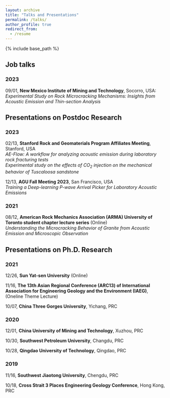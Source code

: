 ```yaml
---
layout: archive
title: "Talks and Presentations"
permalink: /talks/
author_profile: true
redirect_from:
  - /resume
---
```


{% include base_path %}

## Job talks  

### 2023  
09/01, **New Mexico Institute of Mining and Technology**, Socorro, USA:  
<i>Experimental Study on Rock Microcracking Mechanisms: Insights from Acoustic Emission and Thin-section Analysis</i>

## Presentations on Postdoc Research  
### 2023
02/13, **Stanford Rock and Geomaterials Program Affiliates Meeting**, Stanford, USA  
<i>AE-Flow: A workflow for analyzing acoustic emission during laboratory rock fracturing tests</i>   
<i>Experimental study on the effects of CO<sub>2</sub> injection on the mechanical behavior of Tuscaloosa sandstone</i>  

12/13,	**AGU Fall Meeting 2023**, San Francisco, USA  
<i>Training a Deep-learning P-wave Arrival Picker for Laboratory Acoustic Emissions</i>  


### 2021
08/12, **American Rock Mechanics Association (ARMA) University of Toronto student chapter lecture series** (Online)  
<i>Understanding the Microcracking Behavior of Granite from Acoustic Emission and Microscopic Observation</i>


## Presentations on Ph.D. Research

### 2021
12/26, **Sun Yat-sen University** (Online)  

11/16, **The 13th Asian Regional Conference (ARC13) of International Association for Engineering Geology and the Environment (IAEG)**, (Oneline Theme Lecture)

10/07, **China Three Gorges University**, Yichang, PRC


### 2020
12/01, **China University of Mining and Technology**, Xuzhou, PRC  

10/30, **Southwest Petroleum University**, Changdu, PRC  

10/28, **Qingdao University of Technology**, Qingdao, PRC  

### 2019
11/16, **Southwest Jiaotong University**, Chengdu, PRC  

10/18, **Cross Strait 3 Places Engineering Geology Conference**, Hong Kong, PRC